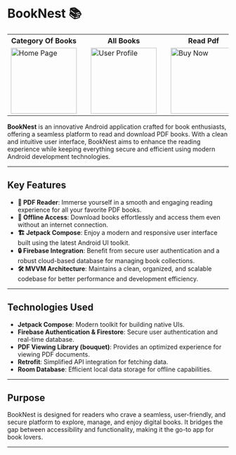 # BookNest 📚

<table>
  <tr>
    <th>Category Of Books</th>
    <th style="width: 50px;"></th> <!-- Empty cell for spacing -->
    <th>All Books</th>
    <th style="width: 50px;"></th> <!-- Empty cell for spacing -->
    <th>Read Pdf</th>
    <th style="width: 50px;"></th> <!-- Empty cell for spacing -->
    <th>All Products</th>
    <th style="width: 50px;"></th> <!-- Empty cell for spacing -->
    <th>Product Detail</th>
  </tr>
  <tr>
    <td>
      <img src="https://github.com/user-attachments/assets/549e17c7-4c4c-4e9a-846f-36147f37fa28" alt="Home Page" width="150">
    </td>
    <td></td>
    <td>
      <img src="(https://github.com/user-attachments/assets/5ea631f4-41ff-41bf-9120-ba760ab94dcf" alt="User Profile" width="150">
    </td>
    <td></td>
    <td>
      <img src="https://github.com/user-attachments/assets/d6055cf1-a545-4dcb-a96c-1b659a6a913e" alt="Buy Now" width="150">
    </td>
    <td></td>
    <td>
      <img src="https://github.com/user-attachments/assets/dcdc6382-726e-4ee7-83bf-cfa23c51adce" alt="All Products" width="150">
    </td>
    <td></td>
    <td>
      <img src="https://github.com/user-attachments/assets/ef13e00c-9657-41b6-8ce6-c6890d8a9ac0" alt="Product Detail" width="150">
    </td>
  </tr>
</table>


**BookNest** is an innovative Android application crafted for book enthusiasts, offering a seamless platform to read and download PDF books. With a clean and intuitive user interface, BookNest aims to enhance the reading experience while keeping everything secure and efficient using modern Android development technologies.

---

## Key Features

- **📖 PDF Reader**: Immerse yourself in a smooth and engaging reading experience for all your favorite PDF books.  
- **💾 Offline Access**: Download books effortlessly and access them even without an internet connection.  
- **🏗️ Jetpack Compose**: Enjoy a modern and responsive user interface built using the latest Android UI toolkit.  
- **🔒 Firebase Integration**: Benefit from secure user authentication and a robust cloud-based database for managing book collections.  
- **🛠️ MVVM Architecture**: Maintains a clean, organized, and scalable codebase for better performance and development efficiency.

---

## Technologies Used

- **Jetpack Compose**: Modern toolkit for building native UIs.  
- **Firebase Authentication & Firestore**: Secure user authentication and real-time database.  
- **PDF Viewing Library (bouquet)**: Provides an optimized experience for viewing PDF documents.  
- **Retrofit**: Simplified API integration for fetching data.  
- **Room Database**: Efficient local data storage for offline capabilities.

---

## Purpose

BookNest is designed for readers who crave a seamless, user-friendly, and secure platform to explore, manage, and enjoy digital books. It bridges the gap between accessibility and functionality, making it the go-to app for book lovers.

---
